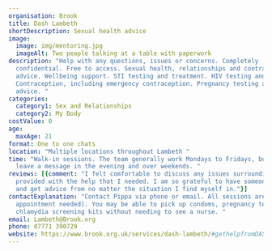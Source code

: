 ```yaml
---
organisation: Brook
title: Dash Lambeth
shortDescription: Sexual health advice
image:
  image: img/mentoring.jpg
  imageAlt: Two people talking at a table with paperwork
description: "Help with any questions, issues or concerns. Completely
  confidential. Free to access. Sexual health, relationships and contraception
  advice. Wellbeing support. STI testing and treatment. HIV testing and support.
  Contraception, including emergency contraception. Pregnancy testing and
  advice. "
categories:
  category1: Sex and Relationships
  category2: My Body
costValue: 0
age:
  maxAge: 21
format: One to one chats
location: "Multiple locations throughout Lambeth "
time: "Walk-in sessions. The team generally work Mondays to Fridays, but you can
  leave a message in the evening and over weekends. "
reviews: [{comment: "I felt comfortable to discuss any issues surrounding my health. I was
  provided with the help that I needed. I am so grateful to have someone to call
  and get advice from no matter the situation I find myself in."}]
contactExplanation: "Contact Pippa via phone or email. All sessions are walk-in (no
  appointment needed). You may be able to pick up condoms, pregnancy tests or
  chlamydia screening kits without needing to see a nurse. "
email: Lambeth@Brook.org
phone: 07771 390729
website: https://www.brook.org.uk/services/dash-lambeth/#gethelpfromDASH
---
```


